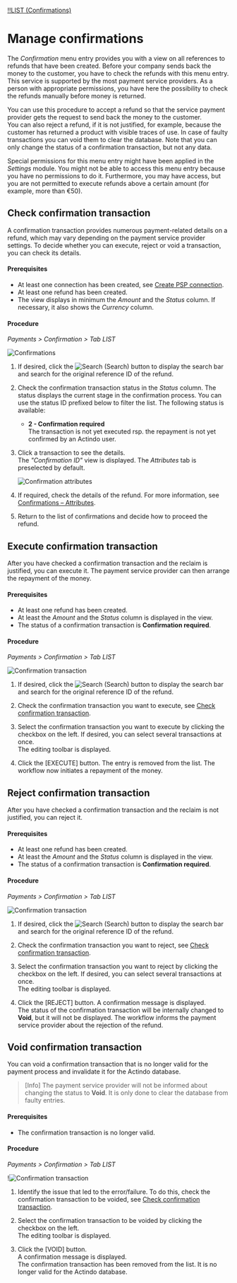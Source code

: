 [!!LIST (Confirmations)](../UserInterface/06a_ListConfirmations.md)

# Manage confirmations

The *Confirmation* menu entry provides you with a view on all references to refunds that have been created. Before your company sends back the money to the customer, you have to check the refunds with this menu entry. This service is supported by the most payment service providers. As a person with appropriate permissions, you have here the possibility to check the refunds manually before money is returned.  

You can use this procedure to accept a refund so that the service payment provider gets the request to send back the money to the customer.    
You can also reject a refund, if it is not justified, for example, because the customer has returned a product with visible traces of use. In case of faulty transactions you can void them to clear the database. Note that you can only change the status of a confirmation transaction, but not any data.

Special permissions for this menu entry might have been applied in the *Settings* module. You might not be able to access this menu entry because you have no permissions to do it. Furthermore, you may have access, but you are not permitted to execute refunds above a certain amount (for example, more than €50). 



## Check confirmation transaction  

A confirmation transaction provides numerous payment-related details on a refund, which may vary depending on the payment service provider settings. To decide whether you can execute, reject or void a transaction, you can check its details.  


#### Prerequisites 

- At least one connection has been created, see [Create PSP connection](../Integration/01_ManageConnection.md#create-psp-connection).
- At least one refund has been created.
- The view displays in minimum the *Amount* and the *Status* column. If necessary, it also shows the *Currency* column. 

#### Procedure

*Payments > Confirmation > Tab LIST*  

![Confirmations](../../Assets/Screenshots/Payments/Confirmations/LISTConfirmations.png "[Confirmations]")

1. If desired, click the ![Search](../../Assets/Icons/Search.png "[Search]") (Search) button to display the search bar and search for the original reference ID of the refund.

2. Check the confirmation transaction status in the *Status* column. The status displays the current stage in the confirmation process. You can use the status ID prefixed below to filter the list. The following status is available: 
    - **2 - Confirmation required**   
       The transaction is not yet executed rsp. the repayment is not yet confirmed by an Actindo user.   
    
3. Click a transaction to see the details.   
    The *"Confirmation ID"* view is displayed. The *Attributes* tab is preselected by default.   

    ![Confirmation attributes](../../Assets/Screenshots/Payments/Confirmations/AttributesConfirmation.png "[Confirmaton attributes]")

4. If required, check the details of the refund. For more information, see [Confirmations &ndash; Attributes](../UserInterface/06a_ListConfirmations.md#confirmation-–-attributes).   

5. Return to the list of confirmations and decide how to proceed the refund.



## Execute confirmation transaction

After you have checked a confirmation transaction and the reclaim is justified, you can execute it. The payment service provider can then arrange the repayment of the money.  

#### Prerequisites

- At least one refund has been created.
- At least the *Amount* and the *Status* column is displayed in the view.
- The status of a confirmation transaction is **Confirmation required**. 

#### Procedure

*Payments > Confirmation > Tab LIST*

![Confirmation transaction](../../Assets/Screenshots/Payments/Confirmations/LISTConfirmations.png "[Confirmation transaction]")

1. If desired, click the ![Search](../../Assets/Icons/Search.png "[Search]") (Search) button to display the search bar and search for the original reference ID of the refund.

2. Check the confirmation transaction you want to execute, see [Check confirmation transaction](#check-confirmation-transaction).

3. Select the confirmation transaction you want to execute by clicking the checkbox on the left. If desired, you can select several transactions at once.    
    The editing toolbar is displayed.

4. Click the [EXECUTE] button.
    The entry is removed from the list. The workflow now initiates a repayment of the money.



## Reject confirmation transaction

After you have checked a confirmation transaction and the reclaim is not justified, you can reject it.   

#### Prerequisites

- At least one refund has been created.
- At least the *Amount* and the *Status* column is displayed in the view.
- The status of a confirmation transaction is **Confirmation required**. 

#### Procedure

*Payments > Confirmation > Tab LIST*

![Confirmation transaction](../../Assets/Screenshots/Payments/Confirmations/LISTConfirmations.png "[Confirmation transaction]")

1. If desired, click the ![Search](../../Assets/Icons/Search.png "[Search]") (Search) button to display the search bar and search for the original reference ID of the refund.

2. Check the confirmation transaction you want to reject, see [Check confirmation transaction](#check-confirmation-transaction).

3. Select the confirmation transaction you want to reject by clicking the checkbox on the left. If desired, you can select several transactions at once.    
    The editing toolbar is displayed.

4. Click the [REJECT] button. 
    A confirmation message is displayed.    
    The status of the confirmation transaction will be internally changed to **Void**, but it will not be displayed. The workflow informs the payment service provider about the rejection of the refund.



## Void confirmation transaction  

You can void a confirmation transaction that is no longer valid for the payment process and invalidate it for the Actindo database. 
> [Info] The payment service provider will not be informed about changing the status to **Void**. It is only done to clear the database from faulty entries.  

#### Prerequisites

- The confirmation transaction is no longer valid.

#### Procedure

*Payments > Confirmation > Tab LIST*

!![Confirmation transaction](../../Assets/Screenshots/Payments/Confirmations/LISTConfirmations.png "[Confirmation transaction]")

1. Identify the issue that led to the error/failure. To do this, check the confirmation transaction to be voided, see [Check confirmation transaction](#check-confirmation-transaction).

2. Select the confirmation transaction to be voided by clicking the checkbox on the left.   
The editing toolbar is displayed.   

3. Click the [VOID] button.  
A confirmation message is displayed.  
The confirmation transaction has been removed from the list. It is no longer valid for the Actindo database.